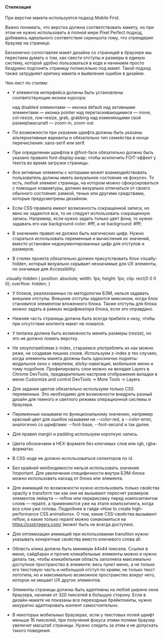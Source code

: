 #### Стилизация

При верстке макета используется подход Mobile First.

Важно понимать, что верстка должна соответствовать макету, но при этом не нужно использовать в полной мере Pixel Perfect подход, добиваясь идеального соответствия скриншота тому, что отрендерил браузер на странице.

Бесконечно сопоставляя макет дизайна со страницей в браузере мы перестаем думать о том, как свести отступы и размеры в единую систему, которой удобно пользоваться в коде и начинаем просто бездумно подгонять страницу попиксельно под макет. Такой подход также затрудняет критику макета и выявление ошибок в дизайне.


Чек-лист по стилям:

- У элементов интерфейса должны быть установлены соответствующие иконки курсора:

    над disabled элементами — иконка default
    над активными элементами — иконка pointer
    над перетаскивающимися — move, col-resize, row-resize, grab, grabbing
    над изменяющими свой размер\масштаб — zoom-in, zoom-out

- По возможности при указании шрифта должны быть указаны альтернативные варианты и обязательно тип семейства в конце перечисления: sans-serif или serif.

- При определении шрифтов в @font-face обязательно должно быть указано правило font-display:swap; чтобы исключить FOIT-эффект у текста во время загрузки страницы.

- Все активные элементы с которыми может взаимодействовать пользователь должны иметь визуальное состояние «в фокусе». То есть, любой элемент страницы, на котором можно сфокусироваться с помощью клавиатуры, должен визуально отличаться от своего обычного состояния: рамкой, тенью или другими средствами, которые предусмотрены дизайном.

- Если CSS-правила имеют возможность сокращенной записи, но явно не задаются все, то не следует использовать сокращенную запись. Например, если нужно задать только цвет фона, то нужно задавать его как background-color: #fff, а не background: #fff;

- В значениях правил не должно быть магических цифр. Нужно стараться использовать переменные и вычисления их значений, вместо установки недокументированных цифр для отступов и размеров.

- В стилях проекта обязательно должен присутствовать блок visually-hidden, который визуально скрывает незначимые для UX элементы, но значимые для Accessibility:

.visually-hidden {
  position: absolute;
  width: 1px;
  height: 1px;
  clip: rect(0 0 0 0);
  overflow: hidden;
}


- У блоков, реализованных по методологии БЭМ, нельзя задавать внешние отступы. Внешние отступы задаются миксином, когда блок становится элементом вложенного блока. Также отступы для блока можно задать в рамках модификатора блока, если это оправдано.

- Нижняя часть страницы должна быть всегда прибита к низу, чтобы при отсутствии контента макет не ломался.

- У textarea должна быть возможность менять размеры (resize), но это не должно ломать верстку.

- Не злоупотребляем z-index, стараемся употреблять их как можно реже, не создавая лишних слоев. Используем z-index в тех случаях, когда элементы макета должны быть однозначно подняты: модальное окно с оверлеем, sticky-навигация, мобильное меню и тому подобное. Профилировать слои можно на вкладке Layers в Chrome DevTools, предварительно настроив отображение вкладки в меню Customize and control DevTools → More Tools → Layers.

- Для задания цветов обязательно используем только CSS переменные. Это необходимо для возможности внедрить разный дизайн для темного и светлого режима операционной системы и браузера.

- Переменные называем по функциональному значению, например красный цвет для ошибок называем не --color-red, а --color-error, аналогично со шрифтами: --font-base, --font-second и так далее.

- Для правил margin и padding используем короткую запись.

- Цвета обозначаем в HEX-формате без ключевых слов или rgb, rgba-форматах.

- В CSS-коде не должно использоваться селекторов по id.

- Без крайней необходимости нельзя использовать значение !important. Для увеличения специфичности внутри БЭМ-блока можно использовать каскад от блока или элемента. 

- Для анимаций по возможности нужно использовать только свойства opacity и transform  так как они не вызывают пересчет размеров элементов лейаута — reflow или перерисовку перед композитингом слоев — repaint, а применяются уже на этапе композитинга, когда все слои уже готовы. Подробнее в гайде «How to create high-performance CSS animations». О том, какие CSS-свойства вызывают reflow, а какие только repaint можно ознакомиться на https://csstriggers.com/ (может быть не всегда доступен).

- Для оптимизации анимаций при использовании transition нужно указывать конкретные свойства вместо ключевого слова all.

- Область клика должна быть минимум 44x44 пиксела. Ссылки в меню, сайдбарах и прочие кликабельные элементы можно и нужно делать так, чтобы кликабельная область заполняла максимально доступное пространство в элементе: весь пункт меню, а не только его текстовую часть и небольшой отступ по краям; не только текст логотипа, но и максимально возможное пространство вокруг него, которое не мешает UX других элементов.

- Элементы страницы должны быть адаптивны на любой ширине окна браузера, начиная от 320 пикселей в бо́льшую сторону. Если в дизайн-макете не показаны все переходные брейкпоинты, нужно аккуратно адаптировать контент самостоятельно.

- В некоторых мобильных браузерах, если у текстовых полей шрифт меньше 16 пикселей, при получения фокуса этими полями браузер увеличит масштаб страницы. Нужно следить за этим и не допускать такого поведения.